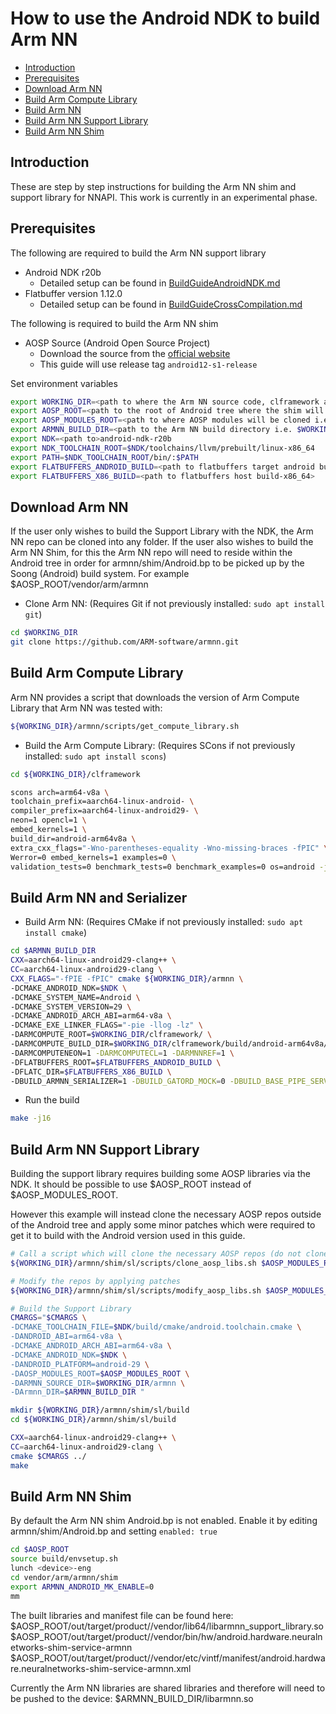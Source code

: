 # How to use the Android NDK to build Arm NN

- [Introduction](#introduction)
- [Prerequisites](#prerequisites)
- [Download Arm NN](#download-arm-nn)
- [Build Arm Compute Library](#build-arm-compute-library)
- [Build Arm NN](#build-arm-nn)
- [Build Arm NN Support Library](#build-arm-nn-support-library)
- [Build Arm NN Shim](#build-arm-nn-shim)


## Introduction
These are step by step instructions for building the Arm NN shim and support library for NNAPI.
This work is currently in an experimental phase.

## Prerequisites

The following are required to build the Arm NN support library
* Android NDK r20b
  * Detailed setup can be found in [BuildGuideAndroidNDK.md](../BuildGuideAndroidNDK.md)
* Flatbuffer version 1.12.0
  * Detailed setup can be found in [BuildGuideCrossCompilation.md](../BuildGuideCrossCompilation.md)

The following is required to build the Arm NN shim
* AOSP Source (Android Open Source Project)
  * Download the source from the [official website](https://source.android.com/setup/build/downloading)
  * This guide will use release tag `android12-s1-release`


Set environment variables
```bash
export WORKING_DIR=<path to where the Arm NN source code, clframework and aosp repos will be cloned>
export AOSP_ROOT=<path to the root of Android tree where the shim will be built>
export AOSP_MODULES_ROOT=<path to where AOSP modules will be cloned i.e. $WORKING_DIR/aosp>
export ARMNN_BUILD_DIR=<path to the Arm NN build directory i.e. $WORKING_DIR/build>
export NDK=<path to>android-ndk-r20b
export NDK_TOOLCHAIN_ROOT=$NDK/toolchains/llvm/prebuilt/linux-x86_64
export PATH=$NDK_TOOLCHAIN_ROOT/bin/:$PATH
export FLATBUFFERS_ANDROID_BUILD=<path to flatbuffers target android build>
export FLATBUFFERS_X86_BUILD=<path to flatbuffers host build-x86_64>
```

## Download Arm NN
If the user only wishes to build the Support Library with the NDK, the Arm NN repo can be cloned into any folder.
If the user also wishes to build the Arm NN Shim, for this the Arm NN repo will need to reside within
the Android tree in order for armnn/shim/Android.bp to be picked up by the Soong (Android) build system.
For example $AOSP_ROOT/vendor/arm/armnn


* Clone Arm NN:
  (Requires Git if not previously installed: `sudo apt install git`)

```bash
cd $WORKING_DIR
git clone https://github.com/ARM-software/armnn.git
```

## Build Arm Compute Library

Arm NN provides a script that downloads the version of Arm Compute Library that Arm NN was tested with:
```bash
${WORKING_DIR}/armnn/scripts/get_compute_library.sh
```
* Build the Arm Compute Library:
  (Requires SCons if not previously installed: `sudo apt install scons`)
```bash
cd ${WORKING_DIR}/clframework

scons arch=arm64-v8a \
toolchain_prefix=aarch64-linux-android- \
compiler_prefix=aarch64-linux-android29- \
neon=1 opencl=1 \
embed_kernels=1 \
build_dir=android-arm64v8a \
extra_cxx_flags="-Wno-parentheses-equality -Wno-missing-braces -fPIC" \
Werror=0 embed_kernels=1 examples=0 \
validation_tests=0 benchmark_tests=0 benchmark_examples=0 os=android -j16
```

## Build Arm NN and Serializer

* Build Arm NN:
  (Requires CMake if not previously installed: `sudo apt install cmake`)
```bash
cd $ARMNN_BUILD_DIR
CXX=aarch64-linux-android29-clang++ \
CC=aarch64-linux-android29-clang \
CXX_FLAGS="-fPIE -fPIC" cmake ${WORKING_DIR}/armnn \
-DCMAKE_ANDROID_NDK=$NDK \
-DCMAKE_SYSTEM_NAME=Android \
-DCMAKE_SYSTEM_VERSION=29 \
-DCMAKE_ANDROID_ARCH_ABI=arm64-v8a \
-DCMAKE_EXE_LINKER_FLAGS="-pie -llog -lz" \
-DARMCOMPUTE_ROOT=$WORKING_DIR/clframework/ \
-DARMCOMPUTE_BUILD_DIR=$WORKING_DIR/clframework/build/android-arm64v8a/ \
-DARMCOMPUTENEON=1 -DARMCOMPUTECL=1 -DARMNNREF=1 \
-DFLATBUFFERS_ROOT=$FLATBUFFERS_ANDROID_BUILD \
-DFLATC_DIR=$FLATBUFFERS_X86_BUILD \
-DBUILD_ARMNN_SERIALIZER=1 -DBUILD_GATORD_MOCK=0 -DBUILD_BASE_PIPE_SERVER=0
```

 * Run the build
```bash
make -j16
```

## Build Arm NN Support Library

Building the support library requires building some AOSP libraries via the NDK. 
It should be possible to use $AOSP_ROOT instead of $AOSP_MODULES_ROOT.

However this example will instead clone the necessary AOSP repos outside of the Android tree and apply some minor patches
which were required to get it to build with the Android version used in this guide.

```bash
# Call a script which will clone the necessary AOSP repos (do not clone them into Android tree)
${WORKING_DIR}/armnn/shim/sl/scripts/clone_aosp_libs.sh $AOSP_MODULES_ROOT

# Modify the repos by applying patches
${WORKING_DIR}/armnn/shim/sl/scripts/modify_aosp_libs.sh $AOSP_MODULES_ROOT

# Build the Support Library
CMARGS="$CMARGS \
-DCMAKE_TOOLCHAIN_FILE=$NDK/build/cmake/android.toolchain.cmake \
-DANDROID_ABI=arm64-v8a \
-DCMAKE_ANDROID_ARCH_ABI=arm64-v8a \
-DCMAKE_ANDROID_NDK=$NDK \
-DANDROID_PLATFORM=android-29 \
-DAOSP_MODULES_ROOT=$AOSP_MODULES_ROOT \
-DARMNN_SOURCE_DIR=$WORKING_DIR/armnn \
-DArmnn_DIR=$ARMNN_BUILD_DIR "

mkdir ${WORKING_DIR}/armnn/shim/sl/build
cd ${WORKING_DIR}/armnn/shim/sl/build

CXX=aarch64-linux-android29-clang++ \
CC=aarch64-linux-android29-clang \
cmake $CMARGS ../
make
```

## Build Arm NN Shim

By default the Arm NN shim Android.bp is not enabled.
Enable it by editing armnn/shim/Android.bp and setting `enabled: true`

```bash
cd $AOSP_ROOT
source build/envsetup.sh
lunch <device>-eng
cd vendor/arm/armnn/shim
export ARMNN_ANDROID_MK_ENABLE=0
mm
```

The built libraries and manifest file can be found here:
$AOSP_ROOT/out/target/product/<device>/vendor/lib64/libarmnn_support_library.so
$AOSP_ROOT/out/target/product/<device>/vendor/bin/hw/android.hardware.neuralnetworks-shim-service-armnn
$AOSP_ROOT/out/target/product/<device>/vendor/etc/vintf/manifest/android.hardware.neuralnetworks-shim-service-armnn.xml

Currently the Arm NN libraries are shared libraries and therefore will need to be pushed to the device:
$ARMNN_BUILD_DIR/libarmnn.so
